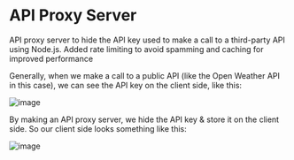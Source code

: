 # API Proxy Server
API proxy server to hide the API key used to make a call to a third-party API using Node.js. Added rate limiting to avoid spamming and caching for improved performance 

Generally, when we make a call to a public API (like the Open Weather API in this case), we can see the API key on the client side, like this:

![image](https://user-images.githubusercontent.com/50912134/230177324-e0711a24-d707-40dd-9a28-10087597ed40.png)

By making an API proxy server, we hide the API key & store it on the client side. So our client side looks something like this: 

![image](https://user-images.githubusercontent.com/50912134/230177856-c6d7d5af-a51a-4213-a3ac-5efa976b1d2b.png)
